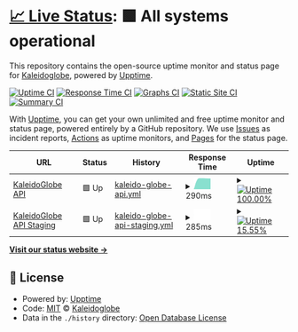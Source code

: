 # [📈 Live Status](https://ks-collab.github.io/upptime): <!--live status--> **🟩 All systems operational**

This repository contains the open-source uptime monitor and status page for [Kaleidoglobe](https://www.kaleidoglobe.com), powered by [Upptime](https://github.com/upptime/upptime).

[![Uptime CI](https://github.com/koj-co/upptime/workflows/Uptime%20CI/badge.svg)](https://github.com/koj-co/upptime/actions?query=workflow%3A%22Uptime+CI%22)
[![Response Time CI](https://github.com/koj-co/upptime/workflows/Response%20Time%20CI/badge.svg)](https://github.com/koj-co/upptime/actions?query=workflow%3A%22Response+Time+CI%22)
[![Graphs CI](https://github.com/koj-co/upptime/workflows/Graphs%20CI/badge.svg)](https://github.com/koj-co/upptime/actions?query=workflow%3A%22Graphs+CI%22)
[![Static Site CI](https://github.com/koj-co/upptime/workflows/Static%20Site%20CI/badge.svg)](https://github.com/koj-co/upptime/actions?query=workflow%3A%22Static+Site+CI%22)
[![Summary CI](https://github.com/koj-co/upptime/workflows/Summary%20CI/badge.svg)](https://github.com/koj-co/upptime/actions?query=workflow%3A%22Summary+CI%22)

With [Upptime](https://upptime.js.org), you can get your own unlimited and free uptime monitor and status page, powered entirely by a GitHub repository. We use [Issues](https://github.com/ks-collab/upptime/issues) as incident reports, [Actions](https://github.com/ks-collab/upptime/actions) as uptime monitors, and [Pages](https://ks-collab.github.io/upptime) for the status page.

<!--start: status pages-->
<!-- This summary is generated by Upptime (https://github.com/upptime/upptime) -->
<!-- Do not edit this manually, your changes will be overwritten -->
<!-- prettier-ignore -->
| URL | Status | History | Response Time | Uptime |
| --- | ------ | ------- | ------------- | ------ |
| [KaleidoGlobe API](https://api.kaleidoglobe.com/status) | 🟩 Up | [kaleido-globe-api.yml](https://github.com/ks-collab/upptime/commits/master/history/kaleido-globe-api.yml) | <details><summary><img alt="Response time graph" src="./graphs/kaleido-globe-api.png" height="20"> 290ms</summary><br><a href="https://ks-collab.github.io/upptime/history/kaleido-globe-api"><img alt="Response time 290" src="https://img.shields.io/endpoint?url=https%3A%2F%2Fraw.githubusercontent.com%2Fks-collab%2Fupptime%2Fmaster%2Fapi%2Fkaleido-globe-api%2Fresponse-time.json"></a><br><a href="https://ks-collab.github.io/upptime/history/kaleido-globe-api"><img alt="24-hour response time 298" src="https://img.shields.io/endpoint?url=https%3A%2F%2Fraw.githubusercontent.com%2Fks-collab%2Fupptime%2Fmaster%2Fapi%2Fkaleido-globe-api%2Fresponse-time-day.json"></a><br><a href="https://ks-collab.github.io/upptime/history/kaleido-globe-api"><img alt="7-day response time 290" src="https://img.shields.io/endpoint?url=https%3A%2F%2Fraw.githubusercontent.com%2Fks-collab%2Fupptime%2Fmaster%2Fapi%2Fkaleido-globe-api%2Fresponse-time-week.json"></a><br><a href="https://ks-collab.github.io/upptime/history/kaleido-globe-api"><img alt="30-day response time 290" src="https://img.shields.io/endpoint?url=https%3A%2F%2Fraw.githubusercontent.com%2Fks-collab%2Fupptime%2Fmaster%2Fapi%2Fkaleido-globe-api%2Fresponse-time-month.json"></a><br><a href="https://ks-collab.github.io/upptime/history/kaleido-globe-api"><img alt="1-year response time 290" src="https://img.shields.io/endpoint?url=https%3A%2F%2Fraw.githubusercontent.com%2Fks-collab%2Fupptime%2Fmaster%2Fapi%2Fkaleido-globe-api%2Fresponse-time-day.json"></a></details> | <details><summary><a href="https://ks-collab.github.io/upptime/history/kaleido-globe-api"><img alt="Uptime 100.00%" src="https://img.shields.io/endpoint?url=https%3A%2F%2Fraw.githubusercontent.com%2Fks-collab%2Fupptime%2Fmaster%2Fapi%2Fkaleido-globe-api%2Fuptime.json"></a></summary><a href="https://ks-collab.github.io/upptime/history/kaleido-globe-api"><img alt="24-hour uptime 100.00%" src="https://img.shields.io/endpoint?url=https%3A%2F%2Fraw.githubusercontent.com%2Fks-collab%2Fupptime%2Fmaster%2Fapi%2Fkaleido-globe-api%2Fuptime-day.json"></a><br><a href="https://ks-collab.github.io/upptime/history/kaleido-globe-api"><img alt="7-day uptime 100.00%" src="https://img.shields.io/endpoint?url=https%3A%2F%2Fraw.githubusercontent.com%2Fks-collab%2Fupptime%2Fmaster%2Fapi%2Fkaleido-globe-api%2Fuptime-week.json"></a><br><a href="https://ks-collab.github.io/upptime/history/kaleido-globe-api"><img alt="30-day uptime 100.00%" src="https://img.shields.io/endpoint?url=https%3A%2F%2Fraw.githubusercontent.com%2Fks-collab%2Fupptime%2Fmaster%2Fapi%2Fkaleido-globe-api%2Fuptime-month.json"></a><br><a href="https://ks-collab.github.io/upptime/history/kaleido-globe-api"><img alt="1-year uptime 100.00%" src="https://img.shields.io/endpoint?url=https%3A%2F%2Fraw.githubusercontent.com%2Fks-collab%2Fupptime%2Fmaster%2Fapi%2Fkaleido-globe-api%2Fuptime-day.json"></a></details>
| [KaleidoGlobe API Staging](https://api-staging.kaleidoglobe.com/status) | 🟩 Up | [kaleido-globe-api-staging.yml](https://github.com/ks-collab/upptime/commits/master/history/kaleido-globe-api-staging.yml) | <details><summary><img alt="Response time graph" src="./graphs/kaleido-globe-api-staging.png" height="20"> 285ms</summary><br><a href="https://ks-collab.github.io/upptime/history/kaleido-globe-api-staging"><img alt="Response time 285" src="https://img.shields.io/endpoint?url=https%3A%2F%2Fraw.githubusercontent.com%2Fks-collab%2Fupptime%2Fmaster%2Fapi%2Fkaleido-globe-api-staging%2Fresponse-time.json"></a><br><a href="https://ks-collab.github.io/upptime/history/kaleido-globe-api-staging"><img alt="24-hour response time 285" src="https://img.shields.io/endpoint?url=https%3A%2F%2Fraw.githubusercontent.com%2Fks-collab%2Fupptime%2Fmaster%2Fapi%2Fkaleido-globe-api-staging%2Fresponse-time-day.json"></a><br><a href="https://ks-collab.github.io/upptime/history/kaleido-globe-api-staging"><img alt="7-day response time 285" src="https://img.shields.io/endpoint?url=https%3A%2F%2Fraw.githubusercontent.com%2Fks-collab%2Fupptime%2Fmaster%2Fapi%2Fkaleido-globe-api-staging%2Fresponse-time-week.json"></a><br><a href="https://ks-collab.github.io/upptime/history/kaleido-globe-api-staging"><img alt="30-day response time 285" src="https://img.shields.io/endpoint?url=https%3A%2F%2Fraw.githubusercontent.com%2Fks-collab%2Fupptime%2Fmaster%2Fapi%2Fkaleido-globe-api-staging%2Fresponse-time-month.json"></a><br><a href="https://ks-collab.github.io/upptime/history/kaleido-globe-api-staging"><img alt="1-year response time 285" src="https://img.shields.io/endpoint?url=https%3A%2F%2Fraw.githubusercontent.com%2Fks-collab%2Fupptime%2Fmaster%2Fapi%2Fkaleido-globe-api-staging%2Fresponse-time-day.json"></a></details> | <details><summary><a href="https://ks-collab.github.io/upptime/history/kaleido-globe-api-staging"><img alt="Uptime 15.55%" src="https://img.shields.io/endpoint?url=https%3A%2F%2Fraw.githubusercontent.com%2Fks-collab%2Fupptime%2Fmaster%2Fapi%2Fkaleido-globe-api-staging%2Fuptime.json"></a></summary><a href="https://ks-collab.github.io/upptime/history/kaleido-globe-api-staging"><img alt="24-hour uptime 30.32%" src="https://img.shields.io/endpoint?url=https%3A%2F%2Fraw.githubusercontent.com%2Fks-collab%2Fupptime%2Fmaster%2Fapi%2Fkaleido-globe-api-staging%2Fuptime-day.json"></a><br><a href="https://ks-collab.github.io/upptime/history/kaleido-globe-api-staging"><img alt="7-day uptime 15.55%" src="https://img.shields.io/endpoint?url=https%3A%2F%2Fraw.githubusercontent.com%2Fks-collab%2Fupptime%2Fmaster%2Fapi%2Fkaleido-globe-api-staging%2Fuptime-week.json"></a><br><a href="https://ks-collab.github.io/upptime/history/kaleido-globe-api-staging"><img alt="30-day uptime 15.55%" src="https://img.shields.io/endpoint?url=https%3A%2F%2Fraw.githubusercontent.com%2Fks-collab%2Fupptime%2Fmaster%2Fapi%2Fkaleido-globe-api-staging%2Fuptime-month.json"></a><br><a href="https://ks-collab.github.io/upptime/history/kaleido-globe-api-staging"><img alt="1-year uptime 15.55%" src="https://img.shields.io/endpoint?url=https%3A%2F%2Fraw.githubusercontent.com%2Fks-collab%2Fupptime%2Fmaster%2Fapi%2Fkaleido-globe-api-staging%2Fuptime-day.json"></a></details>

<!--end: status pages-->

[**Visit our status website →**](https://ks-collab.github.io/upptime)

## 📄 License

- Powered by: [Upptime](https://github.com/upptime/upptime)
- Code: [MIT](./LICENSE) © [Kaleidoglobe](https://www.kaleidoglobe.com)
- Data in the `./history` directory: [Open Database License](https://opendatacommons.org/licenses/odbl/1-0/)
